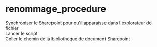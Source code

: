 # renommage_procedure

Synchroniser le Sharepoint pour qu'il apparaisse dans l'explorateur de fichier<br>
Lancer le script<br>
Coller le chemin de la bibliothèque de document Sharepoint<br>
